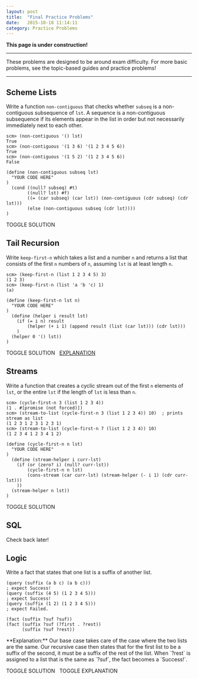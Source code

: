 ```yaml
---
layout: post
title:  "Final Practice Problems"
date:   2015-10-18 11:14:11
category: Practice Problems
---
```


**This page is under construction!**

---

<p>These problems are designed to be around exam difficulty. For more basic problems, see the topic-based guides and practice problems!</p>

---

<a name="scheme-lists" class="anchor"></a>
## Scheme Lists
Write a function `non-contiguous` that checks whether `subseq` is a non-contiguous subsequence of `lst`. A sequence is a non-contiguous subsequence if its elements appear in the list in order but not necessarily immediately next to each other.

    scm> (non-contiguous '() lst)
    True
    scm> (non-contiguous '(1 3 6) '(1 2 3 4 5 6))
    True
    scm> (non-contiguous '(1 5 2) '(1 2 3 4 5 6))
    False

<pre><code>(define (non-contiguous subseq lst)
<span class="solution-2-prompt">  "YOUR CODE HERE"
)</span>
<span class="solution-2-p">  (cond ((null? subseq) #t)
        ((null? lst) #f)
        ((= (car subseq) (car lst)) (non-contiguous (cdr subseq) (cdr lst)))
        (else (non-contiguous subseq (cdr lst))))
)</span></code></pre>
<a class="solution-toggle-2-p btn btn-default">TOGGLE SOLUTION</a>

<a name="tail" class="anchor"></a>
## Tail Recursion
Write `keep-first-n` which takes a list and a number `n` and returns a list that consists of the first `n` numbers of `n`, assuming `lst` is at least length `n`.

    scm> (keep-first-n (list 1 2 3 4 5) 3)
    (1 2 3)
    scm> (keep-first-n (list 'a 'b 'c) 1)
    (a)

<pre><code>(define (keep-first-n lst n)
<span class="solution-prompt">  "YOUR CODE HERE"
)</span>
<span class="solution-p">  (define (helper i result lst)
    (if (= i n) result
        (helper (+ i 1) (append result (list (car lst))) (cdr lst)))
    )
  (helper 0 '() lst))
)</span></code></pre>
<a class="solution-toggle-p btn btn-default">TOGGLE SOLUTION</a>&nbsp;&nbsp; <a class="btn btn-default" href="/cs61a/guides/tail-recursion.html#keep">EXPLANATION</a>

<a name="stream" class="anchor"></a>
## Streams
Write a function that creates a cyclic stream out of the first `n` elements of `lst`, or the entire `lst` if the length of `lst` is less than `n`. 
  
    scm> (cycle-first-n 3 (list 1 2 3 4))
    (1 . #[promise (not forced)])
    scm> (stream-to-list (cycle-first-n 3 (list 1 2 3 4)) 10)  ; prints stream as list
    (1 2 3 1 2 3 1 2 3 1)
    scm> (stream-to-list (cycle-first-n 7 (list 1 2 3 4)) 10)
    (1 2 3 4 1 2 3 4 1 2)

<pre><code>(define (cycle-first-n n lst)
<span class="solution-3-prompt">  "YOUR CODE HERE"
)</span>
<span class="solution-3-p">  (define (stream-helper i curr-lst)
    (if (or (zero? i) (null? curr-lst))
        (cycle-first-n n lst)
        (cons-stream (car curr-lst) (stream-helper (- i 1) (cdr curr-lst)))
    ))
  (stream-helper n lst))
)</span></code></pre>
<a class="solution-toggle-3-p btn btn-default">TOGGLE SOLUTION</a>

<a name="sql" class="anchor"></a>
## SQL
Check back later!

<!-- <pre><code>(define (cycle-first-n n lst)
<span class="solution-4-prompt">  "YOUR CODE HERE"
)</span>
<span class="solution-4-p">  (define (stream-helper i curr-lst)
    (if (or (zero? i) (null? curr-lst))
        (cycle-first-n n lst)
        (cons-stream (car curr-lst) (stream-helper (- i 1) (cdr curr-lst)))
    ))
  (stream-helper n lst))
)</span></code></pre>
<a class="solution-toggle-4-p btn btn-default">TOGGLE SOLUTION</a> -->

<a name="logic" class="anchor"></a>
## Logic
Write a fact that states that one list is a suffix of another list.
    
    (query (suffix (a b c) (a b c)))
    ; expect Success!
    (query (suffix (4 5) (1 2 3 4 5)))
    ; expect Success!
    (query (suffix (1 2) (1 2 3 4 5)))
    ; expect Failed.

<pre class="solution-5"><code>(fact (suffix ?suf ?suf))
(fact (suffix ?suf (?first . ?rest))
      (suffix ?suf ?rest))</code></pre>
<p class="solution-6">**Explanation:** Our base case takes care of the case where the two lists are the same. Our recursive case then states that for the first list to be a suffix of the second, it must be a suffix of the rest of the list. When `?rest` is assigned to a list that is the same as `?suf`, the fact becomes a `Success!`.</p>
<a class="solution-toggle-5 btn btn-default">TOGGLE SOLUTION</a> &nbsp;
<a class="solution-toggle-6 btn btn-default">TOGGLE EXPLANATION</a>